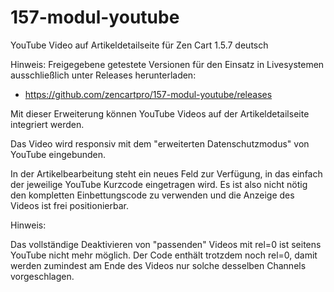 # 157-modul-youtube
YouTube Video auf Artikeldetailseite für Zen Cart 1.5.7 deutsch

Hinweis: 
Freigegebene getestete Versionen für den Einsatz in Livesystemen ausschließlich unter Releases herunterladen:
* https://github.com/zencartpro/157-modul-youtube/releases

Mit dieser Erweiterung können YouTube Videos auf der Artikeldetailseite integriert werden.

Das Video wird responsiv mit dem "erweiterten Datenschutzmodus" von YouTube eingebunden.

In der Artikelbearbeitung steht ein neues Feld zur Verfügung, in das einfach der jeweilige YouTube Kurzcode eingetragen wird.
Es ist also nicht nötig den kompletten Einbettungscode zu verwenden und die Anzeige des Videos ist frei positionierbar.

Hinweis:

Das vollständige Deaktivieren von "passenden" Videos mit rel=0 ist seitens YouTube nicht mehr möglich.
Der Code enthält trotzdem noch rel=0, damit werden zumindest am Ende des Videos nur solche desselben Channels vorgeschlagen.
